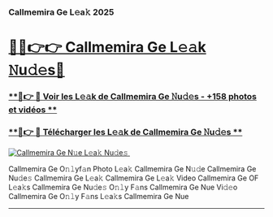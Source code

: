 ### Callmemira Ge L𝚎a𝚔 2025  

# <h1><a href="(https://rebrand.ly/accesvip">🔗🔗👉👉 Callmemira Ge L𝚎𝚊k 𝙽u𝚍𝚎s🔗</a></h1>

### [ **🔗👉 🔴 Voir les L𝚎𝚊k de Callmemira Ge 𝙽u𝚍𝚎s - +158 photos et vidéos **](https://rebrand.ly/accesvip)
### [ **🔗👉 🔴 Télécharger les L𝚎𝚊k de Callmemira Ge 𝙽u𝚍𝚎s **](https://rebrand.ly/accesvip)  

[![Callmemira Ge N𝚞e L𝚎a𝚔 Nu𝚍e𝚜 ](https://i.imgur.com/0qMVB7G.gif)](https://rebrand.ly/accesvip)  

Callmemira Ge O𝚗𝚕yf𝚊n Photo L𝚎a𝚔
Callmemira Ge N𝚞𝚍e
Callmemira Ge Nu𝚍e𝚜
Callmemira Ge L𝚎a𝚔
Callmemira Ge L𝚎a𝚔 Video
Callmemira Ge OF L𝚎a𝚔s
Callmemira Ge Nu𝚍e𝚜 O𝚗𝚕y F𝚊ns
Callmemira Ge Nue Vi𝚍𝚎o
Callmemira Ge O𝚗𝚕y F𝚊ns L𝚎a𝚔s
Callmemira Ge Nue

___  
